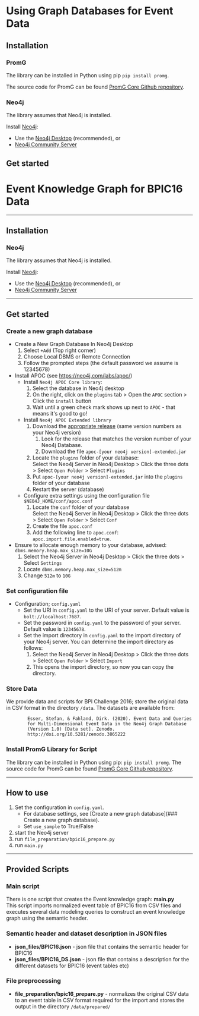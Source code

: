 # Using Graph Databases for Event Data

## Installation
### PromG
The library can be installed in Python using pip
`pip install promg`.

The source code for PromG can be found [PromG Core Github repository](https://github.com/PromG-dev/promg-core).

### Neo4j
The library assumes that Neo4j is installed.

Install [Neo4j](https://neo4j.com/download/):

- Use the [Neo4j Desktop](https://neo4j.com/download-center/#desktop)  (recommended), or
- [Neo4j Community Server](https://neo4j.com/download-center/#community)

## Get started

# Event Knowledge Graph for BPIC16 Data
---------------------
## Installation
### Neo4j
The library assumes that Neo4j is installed.

Install [Neo4j](https://neo4j.com/download/):

- Use the [Neo4j Desktop](https://neo4j.com/download-center/#desktop)  (recommended), or
- [Neo4j Community Server](https://neo4j.com/download-center/#community)
---------------------
## Get started

### Create a new graph database

- Create a New Graph Database In Neo4j Desktop
   1. Select `+Add` (Top right corner)
   2. Choose Local DBMS or Remote Connection
   3. Follow the prompted steps (the default password we assume is 12345678)
- Install APOC (see https://neo4j.com/labs/apoc/)
  - Install `Neo4j APOC Core library`: 
    1. Select the database in Neo4j desktop 
    2. On the right, click on the `plugins` tab > Open the `APOC` section > Click the `install` button
    3. Wait until a green check mark shows up next to `APOC` - that means it's good to go!
  - Install `Neo4j APOC Extended library`
    1. Download the [appropriate release](https://github.com/neo4j-contrib/neo4j-apoc-procedures/releases) (same version numbers as your Neo4j version)
       1. Look for the release that matches the version number of your Neo4j Database.
       2. Download the file `apoc-[your neo4j version]-extended.jar`
    2. Locate the `plugins` folder of your database:  
       Select the Neo4j Server in Neo4j Desktop > Click the three dots > Select `Open Folder` > Select `Plugins`
    4. Put `apoc-[your neo4j version]-extended.jar` into the `plugins` folder of your database
    5. Restart the server (database)
  - Configure extra settings using the configuration file `$NEO4J_HOME/conf/apoc.conf`
    1. Locate the `conf` folder of your database  
       Select the Neo4j Server in Neo4j Desktop > Click the three dots > Select `Open Folder` > Select `Conf`
    2. Create the file `apoc.conf`
    3. Add the following line to `apoc.conf`: `apoc.import.file.enabled=true`.
- Ensure to allocate enough memory to your database, advised: `dbms.memory.heap.max_size=10G`
  1. Select the Neo4j Server in Neo4j Desktop > Click the three dots > Select `Settings`
  2. Locate `dbms.memory.heap.max_size=512m`
  3. Change `512m` to `10G`
 
### Set configuration file
- Configuration; `config.yaml`
  - Set the URI in `config.yaml` to the URI of your server. Default value is `bolt://localhost:7687`.
  - Set the password in `config.yaml` to the password of your server. Default value is `12345678`.
  - Set the import directory in `config.yaml` to the import directory of your Neo4j server. You can determine the import directory as follows:
    1. Select the Neo4j Server in Neo4j Desktop > Click the three dots > Select `Open Folder` > Select `Import`
    2. This opens the import directory, so now you can copy the directory. 

### Store Data
We provide data and scripts for BPI Challenge 2016; store the original data in CSV format in the directory `/data`.
The datasets are available from:

            Esser, Stefan, & Fahland, Dirk. (2020). Event Data and Queries
            for Multi-Dimensional Event Data in the Neo4j Graph Database
            (Version 1.0) [Data set]. Zenodo. 
            http://doi.org/10.5281/zenodo.3865222

### Install PromG Library for Script
The library can be installed in Python using pip: `pip install promg`.
The source code for PromG can be found [PromG Core Github repository](https://github.com/PromG-dev/promg-core).

---------------------

## How to use
1. Set the configuration in `config.yaml`. 
   - For database settings, see [Create a new graph database](### Create a new graph database).
   - Set `use_sample` to True/False
2. start the Neo4j server
3. run `file_preparation/bpic16_prepare.py`
4. run `main.py`

------------------------

## Provided Scripts
### Main script
There is one script that creates the Event knowledge graph: **main.py**  
This script imports normalized event table of BPIC16 from CSV files and executes several data modeling queries to construct an event knowledge graph using the semantic header.

### Semantic header and dataset description in JSON files 
- **json_files/BPIC16.json** - json file that contains the semantic header for BPIC16
- **json_files/BPIC16_DS.json** - json file that contains a description for the different datasets for BPIC16 (event
  tables etc)

### File preprocessing
- **file_preparation/bpic16_prepare.py** - normalizes the original CSV data to an event table in CSV
  format required for the import and stores the output in the directory `/data/prepared/`

